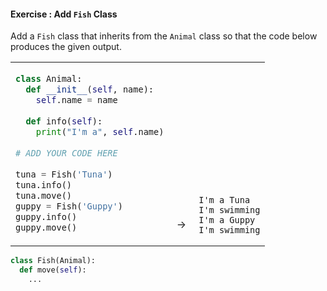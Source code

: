 #### Exercise : Add `Fish` Class

Add a `Fish` class that inherits from the `Animal` class so that the code below produces the given output.

<table>
<tr>
  <td>

```python
class Animal:
  def __init__(self, name):
    self.name = name
    
  def info(self):
    print("I'm a", self.name)
    
# ADD YOUR CODE HERE
    
tuna = Fish('Tuna')
tuna.info()
tuna.move()
guppy = Fish('Guppy')
guppy.info()
guppy.move()
```
  </td>
  <td valign="bottom">&nbsp;→&nbsp;<br><br></td>
  <td valign="bottom"> 

```
I'm a Tuna
I'm swimming
I'm a Guppy
I'm swimming
```
  </td>
</tr>
</table>

<panel type="seamless" header="%%:bulb: Partial solution%%">

```python
class Fish(Animal):
  def move(self):
    ...
```

</panel>